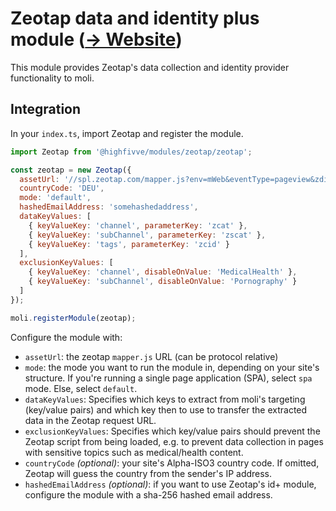 # Zeotap data and identity plus module ([-> Website](https://zeotap.com))

This module provides Zeotap's data collection and identity provider functionality to moli.

## Integration

In your `index.ts`, import Zeotap and register the module.

```js
import Zeotap from '@highfivve/modules/zeotap/zeotap';

const zeotap = new Zeotap({
  assetUrl: '//spl.zeotap.com/mapper.js?env=mWeb&eventType=pageview&zdid=1337',
  countryCode: 'DEU',
  mode: 'default',
  hashedEmailAddress: 'somehashedaddress',
  dataKeyValues: [
    { keyValueKey: 'channel', parameterKey: 'zcat' },
    { keyValueKey: 'subChannel', parameterKey: 'zscat' },
    { keyValueKey: 'tags', parameterKey: 'zcid' }
  ],
  exclusionKeyValues: [
    { keyValueKey: 'channel', disableOnValue: 'MedicalHealth' },
    { keyValueKey: 'subChannel', disableOnValue: 'Pornography' }
  ]
});

moli.registerModule(zeotap);
```

Configure the module with:

- `assetUrl`: the zeotap `mapper.js` URL (can be protocol relative)
- `mode`: the mode you want to run the module in, depending on your site's structure. If you're running a single
  page application (SPA), select `spa` mode. Else, select `default`.
- `dataKeyValues`: Specifies which keys to extract from moli's targeting (key/value pairs) and which key then to use to
  transfer the extracted data in the Zeotap request URL.
- `exclusionKeyValues`: Specifies which key/value pairs should prevent the Zeotap script from being loaded, e.g. to
  prevent data collection in pages with sensitive topics such as medical/health content.
- `countryCode` _(optional)_: your site's Alpha-ISO3 country code. If omitted, Zeotap will guess the country from the
  sender's IP address.
- `hashedEmailAddress` _(optional)_: if you want to use Zeotap's id+ module, configure the module with a sha-256 hashed
  email address.
